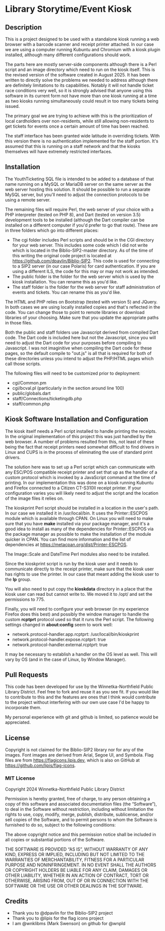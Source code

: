 # Library Storytime/Event Kiosk

## Description
This is a project designed to be used with a standalone kiosk running a web browser with a barcode scanner and receipt printer attached.  In our case we are using a computer running Kubuntu and Chromium with a kiosk plugin installed, although many different configurations should work.

The parts here are mostly server-side components although there is a Perl script and an image directory which need to run on the kiosk itself.  This is the revised version of the software created in August 2025.  It has been written to directly solve the problems we needed to address although there are definitely limitations to its capabilities.  Notably it will not handle ticket race conditions very well, so it is strongly advised that anyone using this software in its current form not have more than one kiosk running at a time as two kiosks running simultaneously could result in too many tickets being issued.

The primary goal we are trying to achieve with this is the prioritization of local cardholders over non-residents, while still allowing non-residents to get tickets for events once a certain amount of time has been reached.

The staff interface has been granted wide latitude in overriding tickets.  With this version there is no authentication implemented for the staff portion.  It's assumed that this is running on a staff network and that the kiosks themselves will have extremely restricted interfaces.

## Installation
The YouthTicketing SQL file is intended to be added to a database of that name running on a MySQL or MariaDB server on the same server as the web server hosting this solution.  It should be possible to run a separate MySQL server, but you'll need to adjust the connection protocols to be using a remote server.

The remaining files will require Perl, the web server of your choice with a PHP interpreter (tested on PHP 8), and Dart (tested on version 3.5) development tools to be installed (although the Dart compiler can be installed on a different computer if you'd prefer to go that route).  These are in three folders which go into different places:
* The cgi folder includes Perl scripts and should be in the CGI directory for your web server.  This includes some code which I did not write which is located in the Biblio-SIP2-master directory.  As of the time of this writing the original code project is located at https://github.com/dpavlin/Biblio-SIP2.  This code is used for connecting to a SIP2 server (in our case Polaris) for card authentication.  If you are using a different ILS, the code for this may or may not work as intended.
* The public folder is the folder for the web server which is used by the kiosk installation.  You can rename this as you'd like.
* The staff folder is the folder for the web server for staff administration of events and tickets.  You can rename this as you'd like.

The HTML and PHP relies on Bootstrap (tested with version 5) and JQuery.  In both cases we are using locally installed copies and that's reflected in the code.  You can change those to point to remote libraries or download libraries of your choosing.  Make sure that you update the appropriate paths in those files.

Both the public and staff folders use Javascript derived from compiled Dart code.  The Dart code is included here but not the Javascript, since you will need to adjust the Dart code for your purposes before compiling to Javascript.  I was not imaginitive when compiling the Dart code for these pages, so the default compile to "out.js" is all that is required for both of these directories unless you intend to adjust the PHP/HTML pages which call those scripts.

The following files will need to be customized prior to deployment:
* cgi/Common.pm
* cgi/bcval.pl (particularly in the section around line 100)
* public/globals.dart
* staff/Connections/ticketingdb.php
* staff/common.php

## Kiosk Software Installation and Configuration
The kiosk itself needs a Perl script installed to handle printing the receipts.  In the original implementation of this project this was just handled by the web browser.  A number of problems resulted from this, not least of these being the fact that receipt printers need somewhat difficult to find drivers in Linux and CUPS is in the process of eliminating the use of standard print drivers.

The solution here was to set up a Perl script which can communicate with any ESC/POS compatible receipt printer and set that up as the handler of a custom protocol which is invoked by a JavaScript command at the time of printing.  In our implementation this was done on a kiosk running Kubuntu and Firefox connected to a Citizen CT-S310II receipt printer.  If your configuration varies you will likely need to adjust the script and the location of the image files it relies on.

The kioskprint Perl script should be installed in a location in the user's path.  In our case we installed it in /usr/local/bin.  It uses the Printer::ESCPOS module which is available through CPAN.  On Linux you will need to make sure that you have **make** installed via your package manager, and it's a good idea to install as many of the dependencies for Printer::ESCPOS via the package manager as possible to make the installation of the module quicker in CPAN.  You can find more information and the list of dependencies at https://metacpan.org/dist/Printer-ESCPOS.

The Image::Scale and DateTime Perl modules also need to be installed.

Since the kioskprint script is run by the kiosk user and it needs to communicate directly to the receipt printer, make sure that the kiosk user has rights to use the printer.  In our case that meant adding the kiosk user to the **lp** group.

You will also need to put copy the **kioskdata** directory in a place that the kiosk user can read but cannot write to.  We moved it to /opt/ and set the permissions to 775.

Finally, you will need to configure your web browser (in my experience Firefox does this best) and possibly the window manager to handle the custom **rcptprt** protocol used so that it runs the Perl script.  The following settings changed in **about:config** seem to work well:
* network.protocol-handler.app.rcptprt: /usr/local/bin/kioskprint
* network.protocol-handler.expose.rcptprt: true
* network.protocol-handler.external.rcptprt: true

It may be necessary to establish a handler on the OS level as well.  This will vary by OS (and in the case of Linux, by Window Manager).

## Pull Requests
This code has been developed for use by the Winnetka-Northfield Public Library District.  Feel free to fork and reuse it as you see fit.  If you would like to contribute to this and the features are ones that I think would contribute to the project without interfering with our own use case I'd be happy to incorporate them.

My personal experience with git and github is limited, so patience would be appreciated.

## License 
Copyright is not claimed for the Biblio-SIP2 library nor for any of the images.  Font images are derived from Arial, Segoe UI, and Symbola.  Flag files are from https://flagicons.lipis.dev, which is also on GitHub at https://github.com/lipis/flag-icons.

### MIT License
Copyright 2024 Winnetka-Northfield Public Library District

Permission is hereby granted, free of charge, to any person obtaining a copy of this software and associated documentation files (the “Software”), to deal in the Software without restriction, including without limitation the rights to use, copy, modify, merge, publish, distribute, sublicense, and/or sell copies of the Software, and to permit persons to whom the Software is furnished to do so, subject to the following conditions:

The above copyright notice and this permission notice shall be included in all copies or substantial portions of the Software.

THE SOFTWARE IS PROVIDED “AS IS”, WITHOUT WARRANTY OF ANY KIND, EXPRESS OR IMPLIED, INCLUDING BUT NOT LIMITED TO THE WARRANTIES OF MERCHANTABILITY, FITNESS FOR A PARTICULAR PURPOSE AND NONINFRINGEMENT. IN NO EVENT SHALL THE AUTHORS OR COPYRIGHT HOLDERS BE LIABLE FOR ANY CLAIM, DAMAGES OR OTHER LIABILITY, WHETHER IN AN ACTION OF CONTRACT, TORT OR OTHERWISE, ARISING FROM, OUT OF OR IN CONNECTION WITH THE SOFTWARE OR THE USE OR OTHER DEALINGS IN THE SOFTWARE.

## Credits
* Thank you to @dpavlin for the Biblio-SIP2 project
* Thank you to @lipis for the flag icons project
* I am @wnklibms (Mark Swenson) on github for @wnpld
